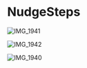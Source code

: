 # NudgeSteps

![IMG_1941](https://user-images.githubusercontent.com/66407509/224329514-dbd6589d-24b3-4ed5-8e4d-818727755e87.PNG)

![IMG_1942](https://user-images.githubusercontent.com/66407509/224329565-5affd192-d8e6-43a2-8b09-ac9b5dd90f36.PNG)

![IMG_1940](https://user-images.githubusercontent.com/66407509/224329605-4463892e-a2ba-43bc-b010-9c64cd957bd8.PNG)
